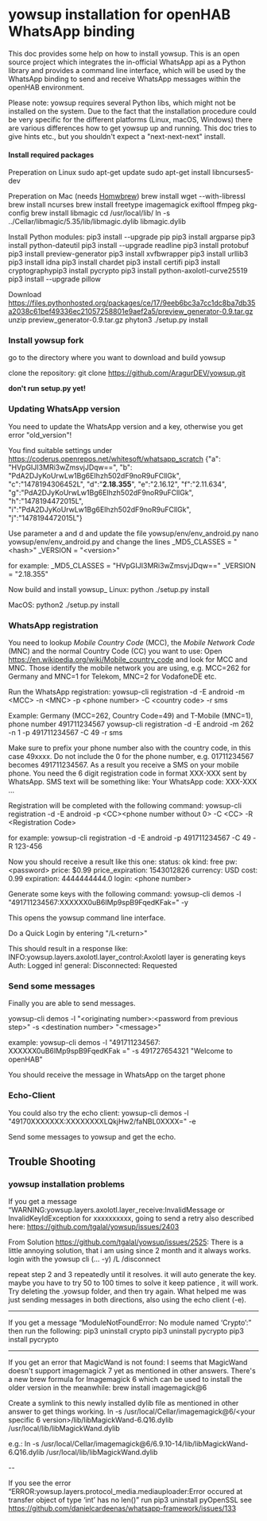 # yowsup installation for openHAB WhatsApp binding #

This doc provides some help on how to install yowsup. This is an open source project which integrates the in-official WhatsApp api as a Python library and provides a command line interface, which will be used by the WhatsApp binding to send and receive WhatsApp messages within the openHAB environment.

Please note: yowsup requires several Python libs, which might not be installed on the system. Due to the fact that the installation procedure could be very specific for the different platforms (Linux, macOS, Windows) there are various differences how to get yowsup up and running. This doc tries to give hints etc., but you shouldn't expect a "next-next-next" install.



#### Install required packages

Preperation on Linux
sudo apt-get update<nt>
sudo apt-get install libncurses5-dev

Preperation on Mac (needs [Homwbrew](https://www.howtogeek.com/211541/homebrew-for-os-x-easily-installs-desktop-apps-and-terminal-utilities/))
brew install wget --with-libressl
brew install ncurses
brew install freetype imagemagick exiftool ffmpeg pkg-config
brew install libmagic
cd /usr/local/lib/
ln -s ../Cellar/libmagic/5.35/lib/libmagic.dylib libmagic.dylib


Install Python modules:
pip3 install --upgrade pip
pip3 install argparse
pip3 install python-dateutil
pip3 install --upgrade readline
pip3 install protobuf
pip3 install preview-generator
pip3 install xvfbwrapper
pip3 install urllib3
pip3 install idna
pip3 install chardet
pip3 install certifi
pip3 install cryptographypip3 install pycrypto
pip3 install python-axolotl-curve25519
pip3 install --upgrade pillow


Download https://files.pythonhosted.org/packages/ce/17/9eeb6bc3a7cc1dc8ba7db35a2038c61bef49336ec21057258801e9aef2a5/preview_generator-0.9.tar.gz
unzip preview_generator-0.9.tar.gz
phyton3 ./setup.py install

### Install yowsup fork 

go to the directory where you want to download and build yowsup

clone the repository:
git clone https://github.com/AragurDEV/yowsup.git

**don't run setup.py yet!**


### Updating WhatsApp version

You need to update the WhatsApp version and a key, otherwise you get error "old_version"!

You find suitable settings under https://coderus.openrepos.net/whitesoft/whatsapp_scratch
{"a": "HVpGIJI3MRi3wZmsvjJDqw==", "b": "PdA2DJyKoUrwLw1Bg6EIhzh502dF9noR9uFCllGk", "c":"1478194306452L", "d":"**2.18.355**", "e":"2.16.12", "f":"2.11.634", "g":"PdA2DJyKoUrwLw1Bg6EIhzh502dF9noR9uFCllGk", "h":"1478194472015L", "i":"PdA2DJyKoUrwLw1Bg6EIhzh502dF9noR9uFCllGk", "j":"1478194472015L"}

Use parameter a and d and update the file yowsup/env/env_android.py
nano yowsup/env/env_android.py
and change the lines
_MD5_CLASSES = "&lt;hash&gt;"
_VERSION = "&lt;version&gt;"

for example:
_MD5_CLASSES = "HVpGIJI3MRi3wZmsvjJDqw=="
_VERSION = "2.18.355"


Now build and install yowsup_
Linux:
python ./setup.py install 

MacOS:
python2 ./setup.py install 

### WhatsApp registration

You need to lookup _Mobile Country Code_ (MCC), the _Mobile Network Code_ (MNC) and the normal Country Code (CC) you want to use:
Open https://en.wikipedia.org/wiki/Mobile_country_code and look for MCC and MNC. Those identify the mobile network you are using, e.g. MCC=262 for Germany and MNC=1 for Telekom, MNC=2 for VodafoneDE etc.

Run the WhatsApp registration:
yowsup-cli registration -d -E android -m &lt;MCC&gt; -n &lt;MNC&gt; -p &lt;phone number&gt; -C &lt;country code&gt; -r sms

Example: Germany (MCC=262, Country Code=49) and T-Mobile (MNC=1), phone number 491711234567
yowsup-cli registration -d -E android -m 262 -n 1 -p 491711234567 -C 49 -r sms

Make sure to prefix your phone number also with the country code, in this case 49xxxx. Do not include the 0 for the phone number, e.g. 01711234567 becomes 491711234567.
As a result you receive a SMS on your mobile phone. You need the 6 digit registration code in format XXX-XXX sent by WhatsApp. SMS text will be something like:
Your WhatsApp code: XXX-XXX
...

Registration will be completed with the following command:
yowsup-cli registration -d -E android -p &lt;CC&gt;<phone number without 0&gt; -C &lt;CC&gt; -R <Registration Code&gt;

for example: yowsup-cli registration -d -E android -p 491711234567 -C 49 -R 123-456

Now you should receive a result like this one:
status: ok
kind: free
pw: &lt;password&gt;
price: $0.99
price_expiration: 1543012826
currency: USD
cost: 0.99
expiration: 4444444444.0
login: &lt;phone number&gt;


Generate some keys with the following command:
yowsup-cli demos -l "491711234567:XXXXXX0uB6IMp9spB9FqedKFak=" -y

This opens the yowsup command line interface.

Do a Quick Login by entering "/L&lt;return&gt;"

This should result in a response like:
INFO:yowsup.layers.axolotl.layer_control:Axolotl layer is generating keys
Auth: Logged in!
general: Disconnected: Requested


### Send some messages

Finally you are able to send messages.

yowsup-cli demos -l "&lt;originating number&gt;:&lt;password from previous step&gt;" -s &lt;destination number&gt; "&lt;message&gt;"

example: 
yowsup-cli demos -l "491711234567: XXXXXX0uB6IMp9spB9FqedKFak =" -s 491727654321 "Welcome to openHAB"

You should receive the message in WhatsApp on the target phone

### Echo-Client

You could also try the echo client:
yowsup-cli demos -l "49170XXXXXXX:XXXXXXXXLQkjHw2/faNBL0XXXX=" -e

Send some messages to yowsup and get the echo.

## Trouble Shooting

### yowsup installation problems

If you get a message “WARNING:yowsup.layers.axolotl.layer_receive:InvalidMessage or InvalidKeyIdException for xxxxxxxxxx, going to send a retry
also described here: https://github.com/tgalal/yowsup/issues/2403

From Solution https://github.com/tgalal/yowsup/issues/2525:
There is a little annoying solution, that i am using since 2 month and it always works.
login with the yowsup cli (... -y)
/L
/disconnect

repeat step 2 and 3 repeatedly until it resolves. it will auto generate the key.
maybe you have to try 50 to 100 times to solve it keep patience , it will work.
Try deleting the .yowsup folder, and then try again.
What helped me was just sending messages in both directions, also using the echo client (-e).

---

If you get a message “ModuleNotFoundError: No module named ‘Crypto’:” then run the following:
pip3 uninstall crypto
pip3 uninstall pycrypto
pip3 install pycrypto

---

If you get an error that MagicWand is not found: I seems that MagicWand doesn't support imagemagick 7 yet as mentioned in other answers.
There's a new brew formula for Imagemagick 6 which can be used to install the older version in the meanwhile:
brew install imagemagick@6

Create a symlink to this newly installed dylib file as mentioned in other answer to get things working.
ln -s /usr/local/Cellar/imagemagick@6/<your specific 6 version>/lib/libMagickWand-6.Q16.dylib /usr/local/lib/libMagickWand.dylib

e.g.: ln -s /usr/local/Cellar/imagemagick@6/6.9.10-14/lib/libMagickWand-6.Q16.dylib /usr/local/lib/libMagickWand.dylib

--

If you see the error “ERROR:yowsup.layers.protocol_media.mediauploader:Error occured at transfer object of type ‘int’ has no len()” run
pip3 uninstall pyOpenSSL
see https://github.com/danielcardeenas/whatsapp-framework/issues/133
